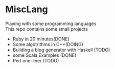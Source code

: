 # MiscLang
Playing with some programming languages  
This repo contains some small projects  
<ul>
<li>Ruby in 20 minutes(DONE)</li>
<li>Some algotrithms in C++(DOING)</li>
<li>Building a blog generator with Haskell (TODO)</li>
<li>some Scala Examples (DONE)</li>
<li>Perl one-liner (TODO)</li>
</ul>
